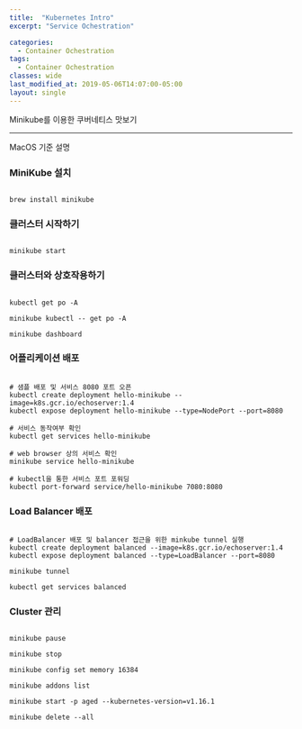 ```yaml
---
title:  "Kubernetes Intro"
excerpt: "Service Ochestration"

categories:
  - Container Ochestration
tags:
  - Container Ochestration
classes: wide
last_modified_at: 2019-05-06T14:07:00-05:00
layout: single
---
```


Minikube를 이용한 쿠버네티스 맛보기 

***

MacOS 기준 설명 

### MiniKube 설치 

```shell

brew install minikube

```

### 클러스터 시작하기 

```shell

minikube start 

```

### 클러스터와 상호작용하기 

```shell

kubectl get po -A

minikube kubectl -- get po -A

minikube dashboard 

```

### 어플리케이션 배포 

```shell

# 샘플 배포 및 서비스 8080 포트 오픈 
kubectl create deployment hello-minikube --image=k8s.gcr.io/echoserver:1.4
kubectl expose deployment hello-minikube --type=NodePort --port=8080

# 서비스 동작여부 확인
kubectl get services hello-minikube

# web browser 상의 서비스 확인 
minikube service hello-minikube

# kubectl을 통한 서비스 포트 포워딩 
kubectl port-forward service/hello-minikube 7080:8080

```

### Load Balancer 배포 

```shell

# LoadBalancer 배포 및 balancer 접근을 위한 minkube tunnel 실행 
kubectl create deployment balanced --image=k8s.gcr.io/echoserver:1.4  
kubectl expose deployment balanced --type=LoadBalancer --port=8080

minikube tunnel

kubectl get services balanced

```

### Cluster 관리 

```shell

minikube pause

minikube stop

minikube config set memory 16384

minikube addons list

minikube start -p aged --kubernetes-version=v1.16.1

minikube delete --all

```